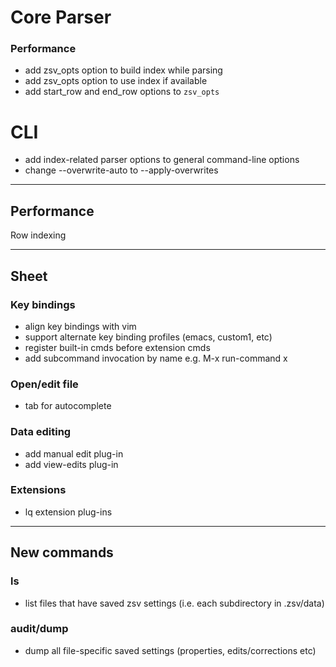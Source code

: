 # Core Parser

### Performance
- add zsv_opts option to build index while parsing
- add zsv_opts option to use index if available
- add start_row and end_row options to `zsv_opts`

# CLI
- add index-related parser options to general command-line options
- change --overwrite-auto to --apply-overwrites

---
## Performance

Row indexing

---

## Sheet

### Key bindings
- align key bindings with vim
- support alternate key binding profiles (emacs, custom1, etc)
- register built-in cmds before extension cmds
- add subcommand invocation by name e.g. M-x run-command x

### Open/edit file
- tab for autocomplete

### Data editing
- add manual edit plug-in
- add view-edits plug-in

### Extensions
- lq extension plug-ins

---

## New commands

### ls
- list files that have saved zsv settings (i.e. each subdirectory in .zsv/data)

### audit/dump
- dump all file-specific saved settings (properties, edits/corrections etc)
